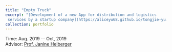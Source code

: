 ```yaml
---
title: "Empty Truck"
excerpt: "[Development of a new App for distribution and logistics
 services by a startup company](https://aliceyu68.github.io/tongjie-yu.github.io/files/PMI6010_Project_Empty_Trucks_Tongjie_Yu.pdf)"
collection: portfolio
---
```


<i class='fas fa-calendar-alt'></i> Time: Aug. 2019 -- Oct, 2019  <br>
<i class='fas fa-address-book'></i> Advisor: [Prof. Janine Heiberger](https://www.linkedin.com/in/janine-heiberger-mba-pmp-a703471/)
